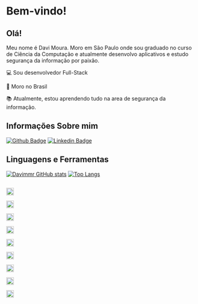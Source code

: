 # Bem-vindo!

 

## Olá!
Meu nome é Davi Moura. Moro em São Paulo onde sou graduado no curso de Ciência da Computação e atualmente desenvolvo aplicativos e estudo segurança da informação por paixão.


 
:computer: Sou desenvolvedor Full-Stack

:house_with_garden: Moro no Brasil

:books: Atualmente, estou aprendendo tudo na area de segurança da informação.


 

## Informações Sobre mim

[![Github Badge](https://img.shields.io/badge/-Github-000?style=flat-square&logo=Github&logoColor=white&link=https://github.com/Davimmr)](https://github.com/Davimmr)
[![Linkedin Badge](https://img.shields.io/badge/-LinkedIn-blue?style=flat-square&logo=Linkedin&logoColor=white&link=https://www.linkedin.com/in/davi-de-moura/)]( https://www.linkedin.com/in/davi-de-moura/)


## Linguagens e Ferramentas

[![Davimmr GitHub stats](https://github-readme-stats.vercel.app/api?username=Davimmr)](https://github.com/Davimmr/github-readme-stats)
[![Top Langs](https://github-readme-stats.vercel.app/api/top-langs/?username=Davimmr)](https://github.com/Davimmr/github-readme-stats)


<code> <img height="20" src="https://img.shields.io/badge/Java-ED8B00?style=for-the-badge&logo=java&logoColor=white"> </code>
<code> <img height="20" src="https://img.shields.io/badge/C%23-239120?style=for-the-badge&logo=c-sharp&logoColor=white"> </code>
<code> <img height="20" src="https://img.shields.io/badge/JavaScript-323330?style=for-the-badge&logo=javascript&logoColor=F7DF1E"> </code>
<code> <img height="20" src="https://img.shields.io/badge/CSS3-1572B6?style=for-the-badge&logo=css3&logoColor=white"> </code>
<code> <img height="20" src="https://img.shields.io/badge/HTML5-E34F26?style=for-the-badge&logo=html5&logoColor=white"> </code>
<code> <img height="20" src="https://img.shields.io/badge/React_Native-20232A?style=for-the-badge&logo=react&logoColor=61DAFB"> </code>
<code> <img height="20" src="https://img.shields.io/badge/SQLite-07405E?style=for-the-badge&logo=sqlite&logoColor=white"> </code>
<code> <img height="20" src="https://img.shields.io/badge/MySQL-00000F?style=for-the-badge&logo=mysql&logoColor=white"> </code>
<code> <img height="20" src="https://img.shields.io/badge/json-5E5C5C?style=for-the-badge&logo=json&logoColor=white"> </code>

<!---
Davimmr/Davimmr is a ✨ special ✨ repository because its `README.md` (this file) appears on your GitHub profile.
You can click the Preview link to take a look at your changes.
--->
